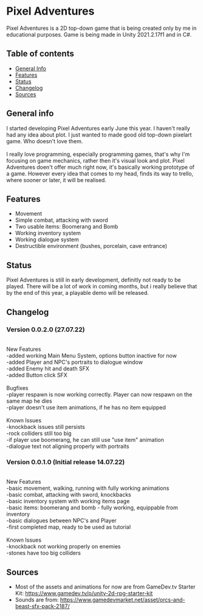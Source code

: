 # Pixel Adventures

Pixel Adventures is a 2D top-down game that is being created only by me in educational purposes. Game is being made in Unity 2021.2.17f1 and in C#.

## Table of contents
* [General Info](#general-info)
* [Features](#features)
* [Status](#status)
* [Changelog](#changelog)
* [Sources](#sources)


## General info

I started developing Pixel Adventures early June this year. I haven't really had any idea about plot. I just wanted to made good old top-down pixelart game. Who doesn't love them. <br/>
<br/>
I really love programming, especially programming games, that's why I'm focusing on game mechanics, rather then it's visual look and plot. Pixel Adventures doen't offer much right now, it's basically working prototype of a game. However every idea that comes to my head, finds its way to trello, where sooner or later, it will be realised.

## Features


* Movement
* Simple combat, attacking with sword
* Two usable items: Boomerang and Bomb
* Working inventory system
* Working dialogue system
* Destructible environment (bushes, porcelain, cave entrance)

## Status

Pixel Adventures is still in early development, definitly not ready to be played. There will be a lot of work in coming months, but i really believe that by the end of this year, a playable demo will be released.

## Changelog

### Version 0.0.2.0 (27.07.22)<br/>
<br/>
New Features<br/>
-added working Main Menu System, options button inactive for now<br/>
-added Player and NPC's portraits to dialogue window<br/>
-added Enemy hit and death SFX<br/>
-added Button click SFX<br/>
<br/>
Bugfixes<br/>
-player respawn is now working correctly. Player can now respawn on the same map he dies<br/>
-player doesn't use item animations, if he has no item equipped<br/>
<br/>
Known Issues<br/>
-knockback issues still persists<br/>
-rock colliders still too big<br/>
-if player use boomerang, he can still use "use item" animation<br/>
-dialogue text not aligning properly with portraits
<br/>


### Version 0.0.1.0 (Initial release 14.07.22)<br/>
<br/>
New Features<br/>
-basic movement, walking, running with fully working animations<br/>
-basic combat, attacking with sword, knockbacks<br/>
-basic inventory system with working items page<br/>
-basic items: boomerang and bomb - fully working, equippable from inventory<br/>
-basic dialogues between NPC's and Player<br/>
-first completed map, ready to be used as tutorial<br/>
<br/>
Known Issues<br/>
-knockback not working properly on enemies<br/>
-stones have too big colliders

## Sources

* Most of the assets and animations for now are from GameDev.tv Starter Kit: https://www.gamedev.tv/p/unity-2d-rpg-starter-kit
* Sounds are from: https://www.gamedevmarket.net/asset/orcs-and-beast-sfx-pack-2187/
